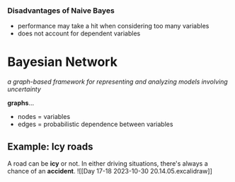 ### Disadvantages of Naive Bayes
- performance may take a hit when considering too many variables
- does not account for dependent variables

# Bayesian Network
*a graph-based framework for representing and analyzing models involving uncertainty*

**graphs**...
- nodes = variables
- edges = probabilistic dependence between variables

## Example: Icy roads
A road can be **icy** or not. In either driving situations, there's always a chance of an **accident**.
![[Day 17-18 2023-10-30 20.14.05.excalidraw]]
